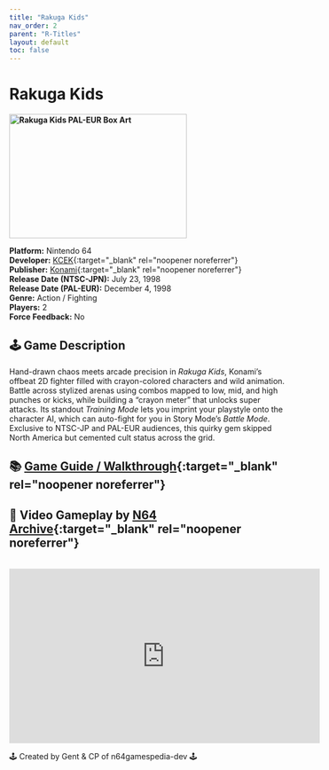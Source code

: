 ```yaml
---
title: "Rakuga Kids"
nav_order: 2
parent: "R-Titles"
layout: default
toc: false
---
```


# Rakuga Kids

<b>
<img src="https://images.launchbox-app.com/43eaee4f-5436-416e-a813-0943cc8872be.jpg" alt="Rakuga Kids PAL-EUR Box Art" width="320" height="224" />
</b>

**Platform:** Nintendo 64  
**Developer:** [KCEK](https://en.wikipedia.org/wiki/Konami#Former_subsidiaries){:target="_blank" rel="noopener noreferrer"}  
**Publisher:** [Konami](https://en.wikipedia.org/wiki/Konami){:target="_blank" rel="noopener noreferrer"}  
**Release Date (NTSC-JPN):** July 23, 1998  
**Release Date (PAL-EUR):** December 4, 1998  
**Genre:** Action / Fighting  
**Players:** 2  
**Force Feedback:** No  

## 🕹️ Game Description
Hand-drawn chaos meets arcade precision in *Rakuga Kids*, Konami’s offbeat 2D fighter filled with crayon-colored characters and wild animation. Battle across stylized arenas using combos mapped to low, mid, and high punches or kicks, while building a “crayon meter” that unlocks super attacks. Its standout *Training Mode* lets you imprint your playstyle onto the character AI, which can auto-fight for you in Story Mode’s *Battle Mode*. Exclusive to NTSC-JP and PAL-EUR audiences, this quirky gem skipped North America but cemented cult status across the grid.

## 📚 [Game Guide / Walkthrough](https://gamefaqs.gamespot.com/n64/562842-rakuga-kids/faqs/9260){:target="_blank" rel="noopener noreferrer"}

## 🎥 Video Gameplay by [N64 Archive](https://www.youtube.com/channel/UC1fUDTXUTKjpk_j7leAhAyw){:target="_blank" rel="noopener noreferrer"}
<br />  
<iframe width="560" height="315" src="https://www.youtube.com/embed/mnb7xgfWHqk" title="Rakuga Kids Gameplay" frameborder="0" allowfullscreen></iframe>

🕹️ Created by Gent & CP of n64gamespedia-dev 🕹️  
<!-- Vault Format: n64gamespedia-dev -->  
<!-- Protocol Source: _vault-specs/format-protocol.md -->
